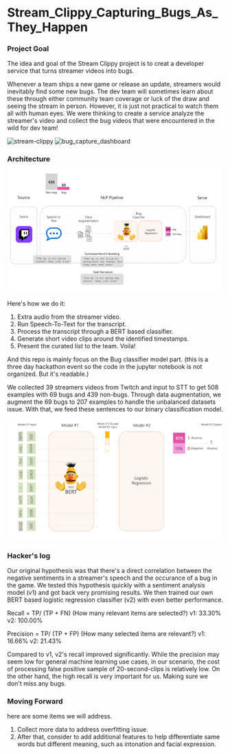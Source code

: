 # Stream_Clippy_Capturing_Bugs_As_They_Happen

### Project Goal
The idea and goal of the Stream Clippy project is to creat a developer service that turns streamer videos into bugs. 

Whenever a team ships a new game or release an update, streamers would inevitably find some new bugs. The dev team will sometimes learn about these through either community team coverage or luck of the draw and seeing the stream in person. However, it is just not practical to watch them all with human eyes. We were thinking to create a service analyze the streamer's video and collect the bug videos that were encountered in the wild for dev team!

![stream-clippy](docs/images/stream-clippy.png)
![bug_capture_dashboard](docs/images/bug_capture_dashboard.png)

### Architecture
![Architecture](docs/images/nlp-architecture.png)

Here's how we do it:

1. Extra audio from the streamer video.
2. Run Speech-To-Text for the transcript.
3. Process the transcript through a BERT based classifier.
4. Generate short video clips around the identified timestamps.
5. Present the curated list to the team. Voila!

And this repo is mainly focus on the Bug classifier model part. (this is a three day hackathon event so the code in the jupyter notebook is not organized. But it's readable.)

We collected 39 streamers videos from Twitch and input to STT to get 508 examples with 69 bugs and 439 non-bugs. Through data augmentation, we augment the 69 bugs to 207 examples to handle the unbalanced datasets issue. With that, we feed these sentences to our binary classification model.

![nlp-model](docs/images/nlp-model.png)

### Hacker's log
Our original hypothesis was that there's a direct correlation between the negative sentiments in a streamer's speech and the occurance of a bug in the game. We tested this hypothesis quickly with a sentiment analysis model (v1) and got back very promising results. We then trained our own BERT based logistic regression classifier (v2) with even better performance.

Recall = TP/ (TP + FN) (How many relevant items are selected?)
v1: 33.30%
v2: 100.00%

Precision = TP/ (TP + FP) (How many selected items are relevant?)
v1: 16.66%
v2: 21.43%

Compared to v1, v2's recall improved significantly. While the precision may seem low for general machine learning use cases, in our scenario, the cost of processing false positive sample of 20-second-clips is relatively low. On the other hand, the high recall is very important for us. Making sure we don't miss any bugs.

### Moving Forward
here are some items we will address.
1. Collect more data to address overfitting issue.
2. After that, consider to add additional features to help differentiate same words but different meaning, such as intonation and facial expression.




